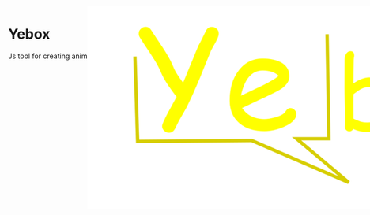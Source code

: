 
<img src ='./img/LogoProjeto.svg' heigth=30 style='margin-left:10rem;position:absolute'>
<h1>Yebox</h1>
Js tool for creating animated environments for web platform
